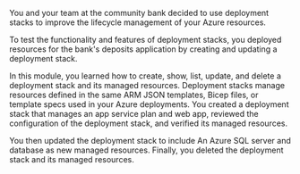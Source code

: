 You and your team at the community bank decided to use deployment stacks to improve the lifecycle management of your Azure resources.

To test the functionality and features of deployment stacks, you deployed resources for the bank's deposits application by creating and updating a deployment stack.

In this module, you learned how to create, show, list, update, and delete a deployment stack and its managed resources. Deployment stacks manage resources defined in the same ARM JSON templates, Bicep files, or template specs used in your Azure deployments. You created a deployment stack that manages an app service plan and web app, reviewed the configuration of the deployment stack, and verified its managed resources.

You then updated the deployment stack to include An Azure SQL server and database as new managed resources. Finally, you deleted the deployment stack and its managed resources.
